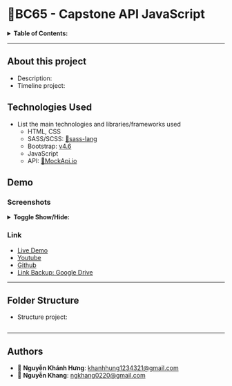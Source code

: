 # 👋BC65 - Capstone API JavaScript

<details>
<summary><strong>Table of Contents:</strong></summary>

- [👋BC65 - Capstone API JavaScript](#bc65---capstone-api-javascript)
  - [About this project](#about-this-project)
  - [Technologies Used](#technologies-used)
  - [Demo](#demo)
    - [Screenshots](#screenshots)
    - [Link](#link)
  - [Folder Structure](#folder-structure)
  - [Authors](#authors)

</details>

---

## About this project

- Description:
- Timeline project:

## Technologies Used

- List the main technologies and libraries/frameworks used
  - HTML, CSS
  - SASS/SCSS: [🔗sass-lang](https://sass-lang.com/)
  - Bootstrap: [v4.6](https://getbootstrap.com/docs/4.6/layout/overview/)
  - JavaScript
  - API: [🔗MockApi.io](https://mockapi.io/)

## Demo

### Screenshots

<details>
<summary><strong>Toggle Show/Hide:</strong></summary>

</details>

### Link

- [Live Demo](https://)
- [Youtube](https://)
- [Github](https://github.com/ngkhang/bc65-capstone-api-javascript)
- [Link Backup: Google Drive](https://)

---

## Folder Structure

- Structure project:
  
  ``` markdown
  ```

---

## Authors

- 👤 **Nguyễn Khánh Hưng**: <khanhhung1234321@gmail.com>
- 👤 **Nguyễn Khang**: <ngkhang0220@gmail.com>
